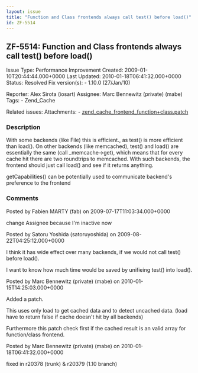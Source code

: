```yaml
---
layout: issue
title: "Function and Class frontends always call test() before load()"
id: ZF-5514
---
```


ZF-5514: Function and Class frontends always call test() before load() 
-----------------------------------------------------------------------

 Issue Type: Performance Improvement Created: 2009-01-10T20:44:44.000+0000 Last Updated: 2010-01-18T06:41:32.000+0000 Status: Resolved Fix version(s): - 1.10.0 (27/Jan/10)
 
 Reporter:  Alex Sirota (iosart)  Assignee:  Marc Bennewitz (private) (mabe)  Tags: - Zend\_Cache
 
 Related issues: 
 Attachments: - [zend\_cache\_frontend\_function+class.patch](/issues/secure/attachment/12633/zend_cache_frontend_function%2Bclass.patch)
 
### Description

With some backends (like File) this is efficient., as test() is more efficient than load(). On other backends (like memcached), test() and load() are essentially the same (call \_memcache->get), which means that for every cache hit there are two roundtrips to memcached. With such backends, the frontend should just call load() and see if it returns anything.

getCapabilities() can be potentially used to communicate backend's preference to the frontend

 

 

### Comments

Posted by Fabien MARTY (fab) on 2009-07-17T11:03:34.000+0000

change Assignee because I'm inactive now

 

 

Posted by Satoru Yoshida (satoruyoshida) on 2009-08-22T04:25:12.000+0000

I think it has wide effect over many backends, if we would not call test() before load().

I want to know how much time would be saved by unifieing test() into load().

 

 

Posted by Marc Bennewitz (private) (mabe) on 2010-01-15T14:25:03.000+0000

Added a patch.

This uses only load to get cached data and to detect uncached data. (load have to return false if cache doesn't hit by all backends)

Furthermore this patch check first if the cached result is an valid array for function/class frontend.

 

 

Posted by Marc Bennewitz (private) (mabe) on 2010-01-18T06:41:32.000+0000

fixed in r20378 (trunk) & r20379 (1.10 branch)

 

 
